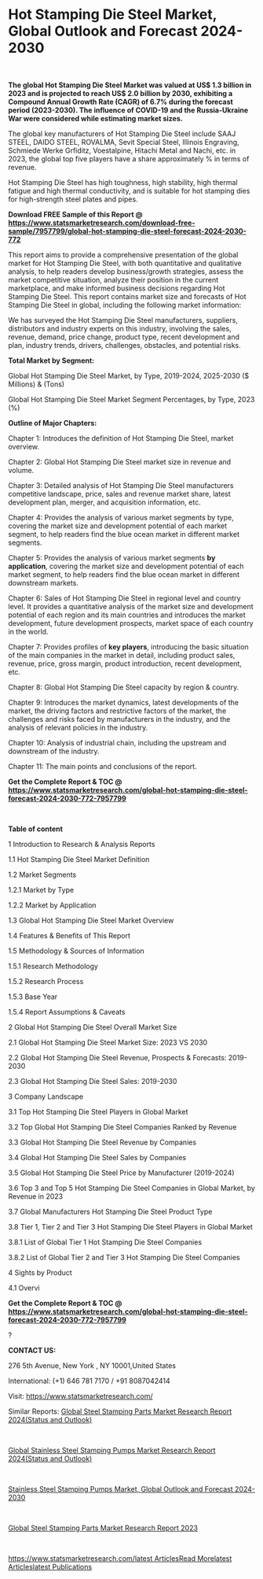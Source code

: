 <h1>Hot Stamping Die Steel Market, Global Outlook and Forecast 2024-2030</h1><br/><p><strong>The global Hot Stamping Die Steel Market was valued at US$ 1.3 billion in 2023 and is projected to reach US$ 2.0 billion by 2030, exhibiting a Compound Annual Growth Rate (<strong>CAGR</strong>) of 6.7% during the forecast period (2023-2030). The influence of COVID-19 and the Russia-Ukraine War were considered while estimating market sizes.</strong></p>
 
 
 
 <p>The global key manufacturers of Hot Stamping Die Steel include SAAJ STEEL, DAIDO STEEL, ROVALMA, Sevit Special Steel, Illinois Engraving, Schmiede Werke Grfiditz, Voestalpine, Hitachi Metal and Nachi, etc. in 2023, the global top five players have a share approximately % in terms of revenue.</p>
 
 
 
 <p>Hot Stamping Die Steel has high toughness, high stability, high thermal fatigue and high thermal conductivity, and is suitable for hot stamping dies for high-strength steel plates and pipes.</p>
 
 
 
 <p><strong>Download FREE Sample of this Report @ <a href="https://www.statsmarketresearch.com/download-free-sample/7957799/global-hot-stamping-die-steel-forecast-2024-2030-772">https://www.statsmarketresearch.com/download-free-sample/7957799/global-hot-stamping-die-steel-forecast-2024-2030-772</a></strong></p>
 
 
 
 <p>This report aims to provide a comprehensive presentation of the global market for Hot Stamping Die Steel, with both quantitative and qualitative analysis, to help readers develop business/growth strategies, assess the market competitive situation, analyze their position in the current marketplace, and make informed business decisions regarding Hot Stamping Die Steel. This report contains market size and forecasts of Hot Stamping Die Steel in global, including the following market information:</p>
 
 
 
 <p>We has surveyed the Hot Stamping Die Steel manufacturers, suppliers, distributors and industry experts on this industry, involving the sales, revenue, demand, price change, product type, recent development and plan, industry trends, drivers, challenges, obstacles, and potential risks.</p>
 
 
 
 <p><strong>Total Market by Segment:</strong></p>
 
 
 
 <p>Global Hot Stamping Die Steel Market, by Type, 2019-2024, 2025-2030 ($ Millions) & (Tons)</p>
 
 
 
 <p>Global Hot Stamping Die Steel Market Segment Percentages, by Type, 2023 (%)</p>
 
 
 
 <p><strong>Outline of Major Chapters:</strong></p>
 
 
 
 <p>Chapter 1: Introduces the definition of Hot Stamping Die Steel, market overview.</p>
 
 
 
 <p>Chapter 2: Global Hot Stamping Die Steel market size in revenue and volume.</p>
 
 
 
 <p>Chapter 3: Detailed analysis of Hot Stamping Die Steel manufacturers competitive landscape, price, sales and revenue market share, latest development plan, merger, and acquisition information, etc.</p>
 
 
 
 <p>Chapter 4: Provides the analysis of various market segments by type, covering the market size and development potential of each market segment, to help readers find the blue ocean market in different market segments.</p>
 
 
 
 <p>Chapter 5: Provides the analysis of various market segments <strong>by application</strong>, covering the market size and development potential of each market segment, to help readers find the blue ocean market in different downstream markets.</p>
 
 
 
 <p>Chapter 6: Sales of Hot Stamping Die Steel in regional level and country level. It provides a quantitative analysis of the market size and development potential of each region and its main countries and introduces the market development, future development prospects, market space of each country in the world.</p>
 
 
 
 <p>Chapter 7: Provides profiles of <strong>key players</strong>, introducing the basic situation of the main companies in the market in detail, including product sales, revenue, price, gross margin, product introduction, recent development, etc.</p>
 
 
 
 <p>Chapter 8: Global Hot Stamping Die Steel capacity by region & country.</p>
 
 
 
 <p>Chapter 9: Introduces the market dynamics, latest developments of the market, the driving factors and restrictive factors of the market, the challenges and risks faced by manufacturers in the industry, and the analysis of relevant policies in the industry.</p>
 
 
 
 <p>Chapter 10: Analysis of industrial chain, including the upstream and downstream of the industry.</p>
 
 
 
 <p>Chapter 11: The main points and conclusions of the report.</p>
 
 
 
 <div><b>Get the Complete Report & TOC @ <a href="https://www.statsmarketresearch.com/global-hot-stamping-die-steel-forecast-2024-2030-772-7957799">https://www.statsmarketresearch.com/global-hot-stamping-die-steel-forecast-2024-2030-772-7957799</a></b></div>
 
 
 
 <p><br />
 
 <b>Table of content</b></p>
 
 
 
 <p>1 Introduction to Research & Analysis Reports<br />
 
 1.1 Hot Stamping Die Steel Market Definition<br />
 
 1.2 Market Segments<br />
 
 1.2.1 Market by Type<br />
 
 1.2.2 Market by Application<br />
 
 1.3 Global Hot Stamping Die Steel Market Overview<br />
 
 1.4 Features & Benefits of This Report<br />
 
 1.5 Methodology & Sources of Information<br />
 
 1.5.1 Research Methodology<br />
 
 1.5.2 Research Process<br />
 
 1.5.3 Base Year<br />
 
 1.5.4 Report Assumptions & Caveats<br />
 
 2 Global Hot Stamping Die Steel Overall Market Size<br />
 
 2.1 Global Hot Stamping Die Steel Market Size: 2023 VS 2030<br />
 
 2.2 Global Hot Stamping Die Steel Revenue, Prospects & Forecasts: 2019-2030<br />
 
 2.3 Global Hot Stamping Die Steel Sales: 2019-2030<br />
 
 3 Company Landscape<br />
 
 3.1 Top Hot Stamping Die Steel Players in Global Market<br />
 
 3.2 Top Global Hot Stamping Die Steel Companies Ranked by Revenue<br />
 
 3.3 Global Hot Stamping Die Steel Revenue by Companies<br />
 
 3.4 Global Hot Stamping Die Steel Sales by Companies<br />
 
 3.5 Global Hot Stamping Die Steel Price by Manufacturer (2019-2024)<br />
 
 3.6 Top 3 and Top 5 Hot Stamping Die Steel Companies in Global Market, by Revenue in 2023<br />
 
 3.7 Global Manufacturers Hot Stamping Die Steel Product Type<br />
 
 3.8 Tier 1, Tier 2 and Tier 3 Hot Stamping Die Steel Players in Global Market<br />
 
 3.8.1 List of Global Tier 1 Hot Stamping Die Steel Companies<br />
 
 3.8.2 List of Global Tier 2 and Tier 3 Hot Stamping Die Steel Companies<br />
 
 4 Sights by Product<br />
 
 4.1 Overvi</p>
 
 
 
 <div><b>Get the Complete Report & TOC @ <a href="https://www.statsmarketresearch.com/global-hot-stamping-die-steel-forecast-2024-2030-772-7957799">https://www.statsmarketresearch.com/global-hot-stamping-die-steel-forecast-2024-2030-772-7957799</a></b></div>
 
 
 
 <p>? </p>
 
 
 
 <p><b>CONTACT US:</b><br />
 
 276 5th Avenue, New York , NY 10001,United States<br />
 
 International: (+1) 646 781 7170 / +91 8087042414<br />
 
 Visit: <a href="https://www.statsmarketresearch.com/">https://www.statsmarketresearch.com/</a><br />
 
 Similar Reports: <a href="https://www.statsmarketresearch.com/global-hot-stamping-die-steel-forecast-2024-2030-772-7957799">Global Steel Stamping Parts Market Research Report 2024(Status and Outlook)</a><br />
 
 <br />
 
 <a href="https://www.statsmarketresearch.com/global-hot-stamping-die-steel-forecast-2024-2030-772-7957799">Global Stainless Steel Stamping Pumps Market Research Report 2024(Status and Outlook)</a><br />
 
 <br />
 
 <a href="https://www.statsmarketresearch.com/global-hot-stamping-die-steel-forecast-2024-2030-772-7957799">Stainless Steel Stamping Pumps Market, Global Outlook and Forecast 2024-2030</a><br />
 
 <br />
 
 <a href="https://www.statsmarketresearch.com/global-hot-stamping-die-steel-forecast-2024-2030-772-7957799">Global Steel Stamping Parts Market Research Report 2023</a><br />
 
 <br />
 
 <a href="https://gyeongbokgung.com">https://www.statsmarketresearch.com/</a><a href="https://hallyeomaritime.com">latest Articles</a><a href="https://jingwansa.com">Read More</a><a href="https://nguoiviet.jp/">latest Articles</a><a href="https://www.intelmarketresearch.com/">latest Publications</a></p>